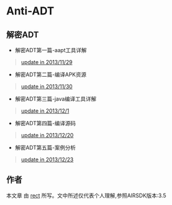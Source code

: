 ﻿Anti-ADT
========

## 解密ADT

* 解密ADT第一篇-aapt工具详解
> [update in 2013/11/29](https://github.com/recter/Anti-ADT/tree/master/01.aapt)

* 解密ADT第二篇-编译APK资源
> [update in 2013/11/30](http://www.shadowkong.com/archives/1408)

* 解密ADT第三篇-java编译工具详解
> [update in 2013/12/1](http://http://www.shadowkong.com/archive/1429)

* 解密ADT第四篇-编译源码
> [update in 2013/12/20](http://www.shadowkong.com/archives/1460)

* 解密ADT第五篇-案例分析
> [update in 2013/12/23](http://www.shadowkong.com/archives/1476)

## 作者

本文章 由  [rect](http://www.shadowkong.com/) 所写。文中所述仅代表个人理解,参照AIRSDK版本:3.5
